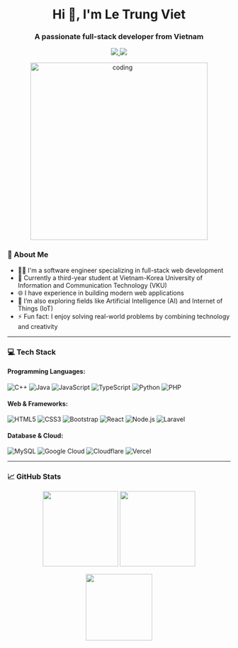 <h1 align="center">Hi 👋, I'm Le Trung Viet</h1>
<h3 align="center">A passionate full-stack developer from Vietnam</h3>

<p align="center">
  <a href="https://www.facebook.com/profile.php?id=100027748189490&locale=vi_VN" target="_blank">
    <img src="https://img.shields.io/badge/Facebook-%231877F2.svg?style=flat&logo=facebook&logoColor=white"/>
  </a>
  <a href="https://instagram.com/viet_lee05" target="_blank">
    <img src="https://img.shields.io/badge/Instagram-%23E4405F.svg?style=flat&logo=instagram&logoColor=white"/>
  </a>
</p>
<p align="center">
  <img src="https://cdn.dribbble.com/users/1162077/screenshots/3848914/programmer.gif" alt="coding" width="400"/>
</p>


### 🚀 About Me
- 👨‍💻 I'm a software engineer specializing in full-stack web development
- 🏫 Currently a third-year student at Vietnam-Korea University of Information and Communication Technology (VKU)
- 🌐 I have experience in building modern web applications
- 🤖 I’m also exploring fields like Artificial Intelligence (AI) and Internet of Things (IoT)
- ⚡ Fun fact: I enjoy solving real-world problems by combining technology and creativity

---

### 💻 Tech Stack

#### Programming Languages:
![C++](https://img.shields.io/badge/C++-00599C?style=for-the-badge&logo=cplusplus&logoColor=white)
![Java](https://img.shields.io/badge/Java-ED8B00?style=for-the-badge&logo=java&logoColor=white)
![JavaScript](https://img.shields.io/badge/JS-F7DF1E?style=for-the-badge&logo=javascript&logoColor=black)
![TypeScript](https://img.shields.io/badge/TS-007ACC?style=for-the-badge&logo=typescript&logoColor=white)
![Python](https://img.shields.io/badge/Python-3670A0?style=for-the-badge&logo=python&logoColor=ffdd54)
![PHP](https://img.shields.io/badge/PHP-777BB4?style=for-the-badge&logo=php&logoColor=white)

#### Web & Frameworks:
![HTML5](https://img.shields.io/badge/HTML5-E34F26?style=for-the-badge&logo=html5&logoColor=white)
![CSS3](https://img.shields.io/badge/CSS3-1572B6?style=for-the-badge&logo=css3&logoColor=white)
![Bootstrap](https://img.shields.io/badge/Bootstrap-563D7C?style=for-the-badge&logo=bootstrap&logoColor=white)
![React](https://img.shields.io/badge/React-20232a?style=for-the-badge&logo=react&logoColor=61DAFB)
![Node.js](https://img.shields.io/badge/Node.js-6DA55F?style=for-the-badge&logo=node.js&logoColor=white)
![Laravel](https://img.shields.io/badge/Laravel-FF2D20?style=for-the-badge&logo=laravel&logoColor=white)

#### Database & Cloud:
![MySQL](https://img.shields.io/badge/MySQL-00f?style=for-the-badge&logo=mysql&logoColor=white)
![Google Cloud](https://img.shields.io/badge/GCP-4285F4?style=for-the-badge&logo=google-cloud&logoColor=white)
![Cloudflare](https://img.shields.io/badge/Cloudflare-F38020?style=for-the-badge&logo=cloudflare&logoColor=white)
![Vercel](https://img.shields.io/badge/Vercel-000?style=for-the-badge&logo=vercel&logoColor=white)

---

### 📈 GitHub Stats
<p align="center">
  <img src="https://github-readme-stats.vercel.app/api?username=letrungviet2005&theme=dark&hide_border=true&show_icons=true" height="170px" />
  <img src="https://github-readme-streak-stats.herokuapp.com/?user=letrungviet2005&theme=dark&hide_border=true" height="170px" />
</p>

<p align="center">
  <img src="https://github-readme-stats.vercel.app/api/top-langs/?username=letrungviet2005&layout=compact&theme=dark&hide_border=true" height="150px" />
</p>


